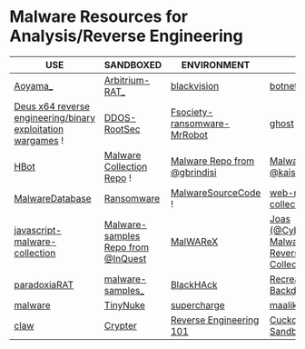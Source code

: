 # Malware Resources for Analysis/Reverse Engineering

| USE                                                                                           | SANDBOXED                                                                         | ENVIRONMENT                                                                           | !!!                                                                                                                                                     |
| --------------------------------------------------------------------------------------------- | --------------------------------------------------------------------------------- | ------------------------------------------------------------------------------------- | ------------------------------------------------------------------------------------------------------------------------------------------------------- |
| [Aoyama\_](https://github.com/Leeon123/Aoyama)                                                | [Arbitrium-RAT\_](https://github.com/im-hanzou/Arbitrium-RAT)                     | [blackvision](https://github.com/quantumcore/blackvision)                             | [botnets](https://github.com/maestron/botnets)                                                                                                          |
| [Deus x64 reverse engineering/binary exploitation wargames](https://deusx64.ai/) !            | [DDOS-RootSec](https://github.com/R00tS3c/DDOS-RootSec)                           | [Fsociety-ransomware-MrRobot](https://github.com/graniet/fsociety-ransomware-MrRobot) | [ghost](https://github.com/AHXR/ghost)                                                                                                                  |
| [HBot](https://github.com/Its-Vichy/HBot)                                                     | [Malware Collection Repo](https://github.com/Red-Laboratory/Malware-collection) ! | [Malware Repo from @gbrindisi](https://github.com/gbrindisi/malware)                  | [Malware Repo from @kaiserfarrell](https://github.com/kaiserfarrell/malware)                                                                            |
| [MalwareDatabase](https://github.com/Endermanch/MalwareDatabase)                              | [Ransomware](https://github.com/im-hanzou/Ransomware)                             | [MalwareSourceCode](https://github.com/vxunderground/MalwareSourceCode) !             | [web-malware-collection\_](https://github.com/nikicat/web-malware-collection)                                                                           |
| [javascript-malware-collection](https://github.com/HynekPetrak/javascript-malware-collection) | [Malware-samples Repo from @InQuest](https://github.com/InQuest/malware-samples)  | [MalWAReX](https://github.com/0x48piraj/MalWAReX)                                     | [Joas (@CybersecurityUP) Malware and Reverse Engineering Collection](https://github.com/CyberSecurityUP/Awesome-Malware-Analysis-Reverse-Engineering) ! |
| [paradoxiaRAT](https://github.com/quantumcore/paradoxiaRAT)                                   | [malware-samples\_](https://github.com/fabrimagic72/malware-samples)              | [BlackHAck](https://github.com/AngelSecurityTeam/BackHAck)                            | [Recreator-Backdoor\_](https://github.com/AngelSecurityTeam/Recreator-Backdoor)                                                                         |
| [malware](https://github.com/RamadhanAmizudin/malware)                                        | [TinyNuke](https://github.com/RamadhanAmizudin/TinyNuke)                          | [supercharge](https://github.com/quantumcore/supercharge)                             | [maalik](https://github.com/quantumcore/maalik)                                                                                                         |
| [claw](https://github.com/quantumcore/claw)                                                   | [Crypter](https://github.com/sithis993/Crypter)                                   | [Reverse Engineering 101](https://malwareunicorn.org/workshops/re101.html#0)          | [Cuckoo online Sandbox](https://cuckoosandbox.org/) !                                                                                                   |
